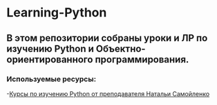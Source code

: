 # Learning-Python

## В этом репозитории собраны уроки и ЛР по изучению Python и Объектно-ориентированного программирования.

### Используемые ресурсы:
-[Курсы по изучению Python от преподавателя Натальи Самойленко]()


